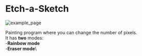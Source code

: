 # **Etch-a-Sketch**
![example_page](https://github.com/MarioLopB/Etch-a-Sketch/assets/91263678/1ddf20c5-394a-4c26-8c06-911dab397e2d)

Painting program where you can change the number of pixels.\
It has **two** modes:\
-**Rainbow mode**\
-**Eraser mode**\
